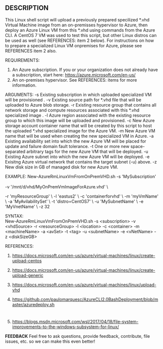 ## DESCRIPTION
This Linux shell script will upload a previously prepared specilized *.vhd Virtual Machine image from an on-premisses hypervisor to Azure, then deploy an Azure Linux VM from this *.vhd using commands from the Azure CLI.
A CentOS 7 VM was used to test this script, but other Linux distros can be used as well (see REFERENCES: item 2 below).
For instructions on how to prepare a specialized Linux VM onpremises for Azure, please see REFERENCES item 2 also.

REQUIREMENTS: 
1. An Azure subscription. If you or your organization does not already have a subscription, start here: https://azure.microsoft.com/en-us/
2. An on-premises hypervisor. See REFERENCES: items for more information.

ARGUMENTS:
-s Existing subscription in which uploaded specialized VM will be provisioned
.
-v Existing source path for *.vhd file that will be uploaded to Azure blob storage.
-r 
Existing resource group that contains all network storage and compute resources associated with this *.vhd specialized image
.
-l Azure region associated with the existing resource group to which this image will be uploaded and provisioned.
-c New Azure storage account container name that will be created by this script to host the uploaded *.vhd specialized image for the Azure VM.
-m New Azure VM name that will be used when creating the new specialized VM in Azure.
-a Existing availability set into which the new Azure VM will be placed for update and failure domain fault tolerance.
-t One or more new space-separated arbitrary tags for the new Azure VM that will be deployed.
-u Existing Azure subnet into which the new Azure VM will be deployed.
-e Exisitng Azure virtual network that contains the target subnet (-u) above.
-z New disk size in GB of managed disk for new Azure VM.

EXAMPLE:
New-AzureRmLinuxVmFromOnPremVHD.sh -s 'MySubscription' \
\
-v '/mnt/d/vhd/MyOnPremVmImageForAzure.vhd' \\

-r 'myResourceGroup' \\
-l 'eastus2' \\
-c 'containerforvhd' \\
-m 'myVmName' \\
-a 'MyAvilabilitySet' \\
-t 'distro=CentOS7' \\
-u 'MySubnetName' \\
-e 'MyVnetName' \\
-z 32

SYNTAX:      	
New-AzureRmLinuxVmFromOnPremVHD.sh -s \<subscription> -v \<vhdSource> -r \<resourceGroup> -l \<location> -c \<container> -m \<machineName> -a \<avSet> 
-t \<tag> -u \<subnetName> -e \<vNetName> -z \<diskSizeGB>

REFERENCES:
1. https://docs.microsoft.com/en-us/azure/virtual-machines/linux/create-upload-centos
2. https://docs.microsoft.com/en-us/azure/virtual-machines/linux/create-upload-generic
3. https://docs.microsoft.com/en-us/azure/virtual-machines/linux/upload-vhd

4. https://github.com/paulomarquesc/AzureCLI2.0BashDeployment/blob/master/azuredeploy.sh
#
5. https://blogs.msdn.microsoft.com/wsl/2017/04/18/file-system-improvements-to-the-windows-subsystem-for-linux/

**FEEDBACK**
Feel free to ask questions, provide feedback, contribute, file issues, etc. so we can make this even better!